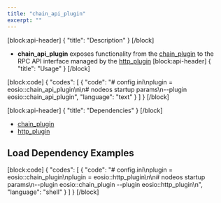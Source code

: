 ```yaml
---
title: "chain_api_plugin"
excerpt: ""
---
```

[block:api-header]
{
  "title": "Description"
}
[/block]
  * **chain_api_plugin** exposes functionality from the [chain_plugin](doc:chain_plugin) to the RPC API interface managed by the [http_plugin](doc:http_plugin) 
[block:api-header]
{
  "title": "Usage"
}
[/block]

[block:code]
{
  "codes": [
    {
      "code": "# config.ini\nplugin = eosio::chain_api_plugin\n\n# nodeos startup params\n--plugin eosio::chain_api_plugin",
      "language": "text"
    }
  ]
}
[/block]

[block:api-header]
{
  "title": "Dependencies"
}
[/block]
- [chain_plugin](doc:chain_plugin) 
- [http_plugin](doc:http_plugin) 

## Load Dependency Examples
[block:code]
{
  "codes": [
    {
      "code": "# config.ini\nplugin = eosio::chain_plugin\nplugin = eosio::http_plugin\n\n# nodeos startup params\n--plugin eosio::chain_plugin --plugin eosio::http_plugin\n",
      "language": "shell"
    }
  ]
}
[/block]